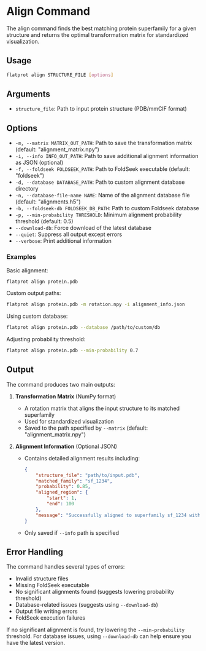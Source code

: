 # Align Command

The align command finds the best matching protein superfamily for a given structure and returns the optimal transformation matrix for standardized visualization.

## Usage

```bash
flatprot align STRUCTURE_FILE [options]
```

## Arguments

-   `structure_file`: Path to input protein structure (PDB/mmCIF format)

## Options

-   `-m, --matrix MATRIX_OUT_PATH`: Path to save the transformation matrix (default: "alignment_matrix.npy")
-   `-i, --info INFO_OUT_PATH`: Path to save additional alignment information as JSON (optional)
-   `-f, --foldseek FOLDSEEK_PATH`: Path to FoldSeek executable (default: "foldseek")
-   `-d, --database DATABASE_PATH`: Path to custom alignment database directory
-   `-n, --database-file-name NAME`: Name of the alignment database file (default: "alignments.h5")
-   `-b, --foldseek-db FOLDSEEK_DB_PATH`: Path to custom Foldseek database
-   `-p, --min-probability THRESHOLD`: Minimum alignment probability threshold (default: 0.5)
-   `--download-db`: Force download of the latest database
-   `--quiet`: Suppress all output except errors
-   `--verbose`: Print additional information

### Examples

Basic alignment:

```bash
flatprot align protein.pdb
```

Custom output paths:

```bash
flatprot align protein.pdb -m rotation.npy -i alignment_info.json
```

Using custom database:

```bash
flatprot align protein.pdb --database /path/to/custom/db
```

Adjusting probability threshold:

```bash
flatprot align protein.pdb --min-probability 0.7
```

## Output

The command produces two main outputs:

1. **Transformation Matrix** (NumPy format)

    - A rotation matrix that aligns the input structure to its matched superfamily
    - Used for standardized visualization
    - Saved to the path specified by `--matrix` (default: "alignment_matrix.npy")

2. **Alignment Information** (Optional JSON)

    - Contains detailed alignment results including:

        ```json
        {
            "structure_file": "path/to/input.pdb",
            "matched_family": "sf_1234",
            "probability": 0.85,
            "aligned_region": {
                "start": 1,
                "end": 100
            },
            "message": "Successfully aligned to superfamily sf_1234 with 85% probability"
        }
        ```

    - Only saved if `--info` path is specified

## Error Handling

The command handles several types of errors:

-   Invalid structure files
-   Missing FoldSeek executable
-   No significant alignments found (suggests lowering probability threshold)
-   Database-related issues (suggests using `--download-db`)
-   Output file writing errors
-   FoldSeek execution failures

If no significant alignment is found, try lowering the `--min-probability` threshold. For database issues, using `--download-db` can help ensure you have the latest version.
